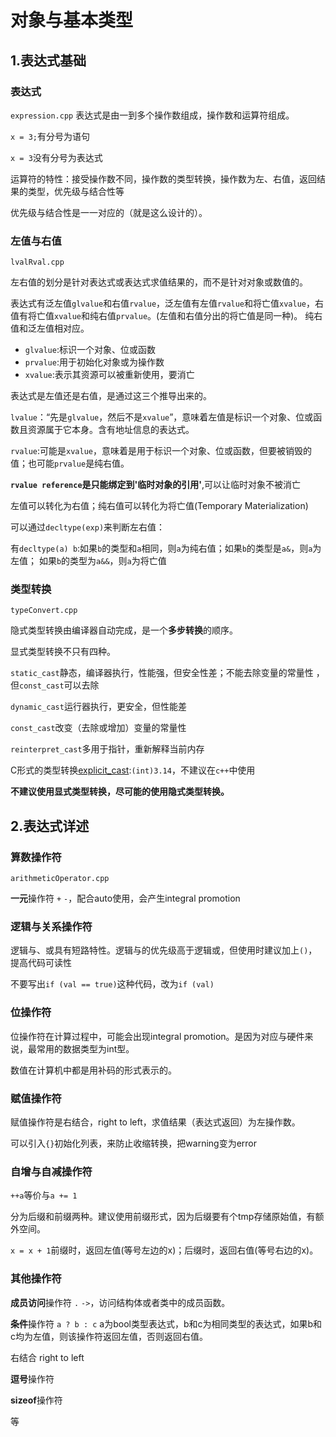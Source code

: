 # 对象与基本类型
## 1.表达式基础
### 表达式
`expression.cpp`
表达式是由一到多个操作数组成，操作数和运算符组成。

`x = 3;`有分号为语句

`x = 3`没有分号为表达式

运算符的特性：接受操作数不同，操作数的类型转换，操作数为左、右值，返回结果的类型，优先级与结合性等

优先级与结合性是一一对应的（就是这么设计的）。

### 左值与右值
`lvalRval.cpp`

左右值的划分是针对表达式或表达式求值结果的，而不是针对对象或数值的。

表达式有泛左值`glvalue`和右值`rvalue`，泛左值有左值`rvalue`和将亡值`xvalue`，右值有将亡值`xvalue`和纯右值`prvalue`。(左值和右值分出的将亡值是同一种)。
纯右值和泛左值相对应。
- `glvalue`:标识一个对象、位或函数
- `prvalue`:用于初始化对象或为操作数
- `xvalue`:表示其资源可以被重新使用，要消亡

表达式是左值还是右值，是通过这三个推导出来的。

`lvalue`：“先是`glvalue`，然后不是`xvalue`”，意味着左值是标识一个对象、位或函数且资源属于它本身。含有地址信息的表达式。

`rvalue`:可能是`xvalue`，意味着是用于标识一个对象、位或函数，但要被销毁的值；也可能`prvalue`是纯右值。

**`rvalue reference`是只能绑定到'临时对象的引用'**,可以让临时对象不被消亡

左值可以转化为右值；纯右值可以转化为将亡值(Temporary Materialization)

可以通过`decltype(exp)`来判断左右值：

有`decltype(a) b`:如果`b`的类型和`a`相同，则`a`为纯右值；如果`b`的类型是`a&`，则`a`为左值；
如果`b`的类型为`a&&`，则`a`为将亡值
### 类型转换
`typeConvert.cpp`

隐式类型转换由编译器自动完成，是一个**多步转换**的顺序。

显式类型转换不只有四种。

`static_cast`静态，编译器执行，性能强，但安全性差；不能去除变量的常量性
，但`const_cast`可以去除

`dynamic_cast`运行器执行，更安全，但性能差

`const_cast`改变（去除或增加）变量的常量性

`reinterpret_cast`多用于指针，重新解释当前内存

C形式的类型转换[explicit_cast](https://en.cppreference.com/w/cpp/language/explicit_cast):`(int)3.14`，不建议在`c++`中使用

**不建议使用显式类型转换，尽可能的使用隐式类型转换。**

## 2.表达式详述
### 算数操作符 
`arithmeticOperator.cpp`

**一元**操作符 `+` `-`，配合auto使用，会产生integral promotion
### 逻辑与关系操作符
逻辑与、或具有短路特性。逻辑与的优先级高于逻辑或，但使用时建议加上`()`，提高代码可读性

不要写出`if (val == true)`这种代码，改为`if (val)`
### 位操作符
位操作符在计算过程中，可能会出现integral promotion。是因为对应与硬件来说，最常用的数据类型为int型。

数值在计算机中都是用补码的形式表示的。

### 赋值操作符
赋值操作符是右结合，right to left，求值结果（表达式返回）为左操作数。

可以引入`{}`初始化列表，来防止收缩转换，把warning变为error
### 自增与自减操作符
`++a`等价与`a += 1`

分为后缀和前缀两种。建议使用前缀形式，因为后缀要有个tmp存储原始值，有额外空间。

`x = x + 1`前缀时，返回左值(等号左边的x)；后缀时，返回右值(等号右边的x)。

### 其他操作符
**成员访问**操作符 `.` `->`，访问结构体或者类中的成员函数。

**条件**操作符 `a ? b : c` a为bool类型表达式，b和c为相同类型的表达式，如果b和c均为左值，则该操作符返回左值，否则返回右值。

右结合 right to left 

**逗号**操作符

**sizeof**操作符

等